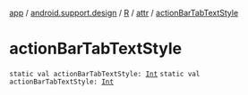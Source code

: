 [app](../../../index.md) / [android.support.design](../../index.md) / [R](../index.md) / [attr](index.md) / [actionBarTabTextStyle](.)

# actionBarTabTextStyle

`static val actionBarTabTextStyle: `[`Int`](https://kotlinlang.org/api/latest/jvm/stdlib/kotlin/-int/index.html)
`static val actionBarTabTextStyle: `[`Int`](https://kotlinlang.org/api/latest/jvm/stdlib/kotlin/-int/index.html)